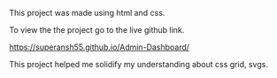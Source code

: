 This project was made using html and css.

To view the the project go to the live github link.

https://superansh55.github.io/Admin-Dashboard/

This project helped me solidify my understanding about css grid, svgs.